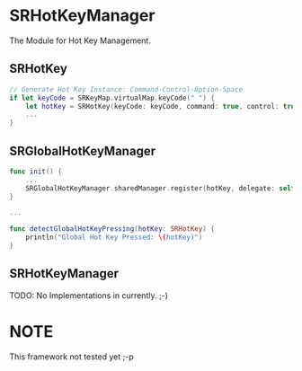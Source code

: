SRHotKeyManager
===============

The Module for Hot Key Management.

## SRHotKey

```Swift
// Generate Hot Key Instance: Command-Control-Option-Space
if let keyCode = SRKeyMap.virtualMap.keyCode(" ") {
    let hotKey = SRHotKey(keyCode: keyCode, command: true, control: true, option: true, shift: false)
    ...
}
```

## SRGlobalHotKeyManager

```Swift
func init() {
    ...
    SRGlobalHotKeyManager.sharedManager.register(hotKey, delegate: self)
}

...

func detectGlobalHotKeyPressing(hotKey: SRHotKey) {
    println("Global Hot Key Pressed: \(hotKey)")
}
```

## SRHotKeyManager

TODO: No Implementations in currently. ;-)

# NOTE

This framework not tested yet ;-p
